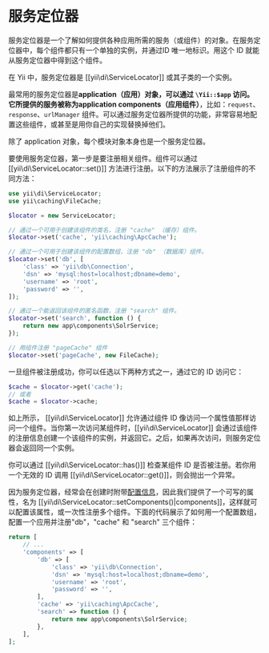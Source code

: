 服务定位器
===============

服务定位器是一个了解如何提供各种应用所需的服务（或组件）的对象。在服务定位器中，每个组件都只有一个单独的实例，并通过ID 唯一地标识。用这个 ID 就能从服务定位器中得到这个组件。

在 Yii 中，服务定位器是 [[yii\di\ServiceLocator]] 或其子类的一个实例。

最常用的服务定位器是**application（应用）**对象，可以通过 `\Yii::$app` 访问。它所提供的服务被称为**application components（应用组件）**，比如：`request`、`response`、`urlManager` 组件。可以通过服务定位器所提供的功能，非常容易地配置这些组件，或甚至是用你自己的实现替换掉他们。

除了 application 对象，每个模块对象本身也是一个服务定位器。

要使用服务定位器，第一步是要注册相关组件。组件可以通过 [[yii\di\ServiceLocator::set()]] 方法进行注册。以下的方法展示了注册组件的不同方法：

```php
use yii\di\ServiceLocator;
use yii\caching\FileCache;

$locator = new ServiceLocator;

// 通过一个可用于创建该组件的类名，注册 "cache" （缓存）组件。
$locator->set('cache', 'yii\caching\ApcCache');

// 通过一个可用于创建该组件的配置数组，注册 "db" （数据库）组件。
$locator->set('db', [
    'class' => 'yii\db\Connection',
    'dsn' => 'mysql:host=localhost;dbname=demo',
    'username' => 'root',
    'password' => '',
]);

// 通过一个能返回该组件的匿名函数，注册 "search" 组件。
$locator->set('search', function () {
    return new app\components\SolrService;
});

// 用组件注册 "pageCache" 组件
$locator->set('pageCache', new FileCache);
```

一旦组件被注册成功，你可以任选以下两种方式之一，通过它的 ID 访问它：

```php
$cache = $locator->get('cache');
// 或者
$cache = $locator->cache;
```

如上所示， [[yii\di\ServiceLocator]] 允许通过组件 ID 像访问一个属性值那样访问一个组件。当你第一次访问某组件时，[[yii\di\ServiceLocator]] 会通过该组件的注册信息创建一个该组件的实例，并返回它。之后，如果再次访问，则服务定位器会返回同一个实例。

你可以通过 [[yii\di\ServiceLocator::has()]] 检查某组件 ID 是否被注册。若你用一个无效的 ID 调用 [[yii\di\ServiceLocator::get()]]，则会抛出一个异常。

因为服务定位器，经常会在创建时附带[配置信息](concept-configurations.md)，因此我们提供了一个可写的属性，名为 [[yii\di\ServiceLocator::setComponents()|components]]，这样就可以配置该属性，或一次性注册多个组件。下面的代码展示了如何用一个配置数组，配置一个应用并注册"db"，"cache" 和 "search" 三个组件：

```php
return [
    // ...
    'components' => [
        'db' => [
            'class' => 'yii\db\Connection',
            'dsn' => 'mysql:host=localhost;dbname=demo',
            'username' => 'root',
            'password' => '',
        ],
        'cache' => 'yii\caching\ApcCache',
        'search' => function () {
            return new app\components\SolrService;
        },
    ],
];
```
